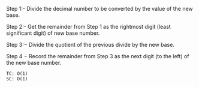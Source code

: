 Step 1:- Divide the decimal number to be converted by the value of the new base.

Step 2:- Get the remainder from Step 1 as the rightmost digit (least significant digit) of new base number.

Step 3:− Divide the quotient of the previous divide by the new base.

Step 4 − Record the remainder from Step 3 as the next digit (to the left) of the new base number.

    TC: O(1)
    SC: O(1)